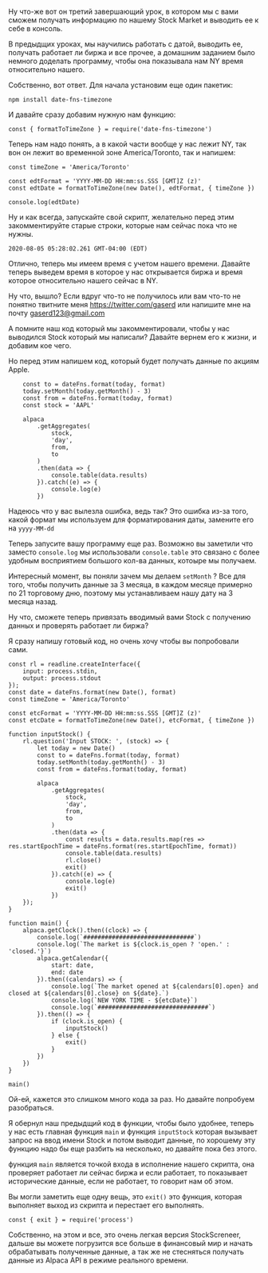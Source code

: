 Ну что-же вот он третий завершающий урок, в котором мы с вами сможем получать информацию по нашему Stock Market и выводить ее к себе в консоль.

В предыдщих уроках, мы научились работать с датой, выводить ее, получать работает ли биржа и все прочее, а домашним заданием было немного доделать программу, чтобы она показывала нам NY время относительно нашего.

Собственно, вот ответ. Для начала установим еще один пакетик:
```
npm install date-fns-timezone
```

И давайте сразу добавим нужную нам функцию:
```
const { formatToTimeZone } = require('date-fns-timezone')
```

Теперь нам надо понять, а в какой части вообще у нас лежит NY, так вон он лежит во временной зоне America/Toronto, так и напишем:
```
const timeZone = 'America/Toronto'

const edtFormat = 'YYYY-MM-DD HH:mm:ss.SSS [GMT]Z (z)'
const edtDate = formatToTimeZone(new Date(), edtFormat, { timeZone })

console.log(edtDate)
```

Ну и как всегда, запускайте свой скрипт, желательно перед этим закомментируйте старые строки, которые нам сейчас пока что не нужны.

```
2020-08-05 05:28:02.261 GMT-04:00 (EDT)
```

Отлично, теперь мы имеем время с учетом нашего времени. 
Давайте теперь выведем время в которое у нас открывается биржа и время которое относительно нашего сейчас в NY.

Ну что, вышло? Если вдруг что-то не получилось или вам что-то не понятно твитните меня https://twitter.com/gaserd или напишите мне на почту gaserd123@gmail.com

А помните наш код который мы закомментировали, чтобы у нас выводился Stock который мы написали? Давайте вернем его к жизни, и добавим кое чего.

Но перед этим напишем код, который будет получать данные по акциям Apple.
```
    const to = dateFns.format(today, format)
    today.setMonth(today.getMonth() - 3)
    const from = dateFns.format(today, format)
    const stock = 'AAPL' 

    alpaca
        .getAggregates(
            stock,
            'day',
            from,
            to
        )
        .then(data => {
            console.table(data.results)
        }).catch((e) => {
            console.log(e)
        })
```

Надеюсь что у вас вылезла ошибка, ведь так? Это ошибка из-за того, какой формат мы используем для форматирования даты, замените его на `yyyy-MM-dd`

Теперь запусите вашу программу еще раз. Возможно вы заметили что заместо `console.log` мы использовали `console.table` это связано с более удобным восприятием большого кол-ва данных, котоыре мы получаем.

Интересный момент, вы поняли зачем мы делаем `setMonth` ? Все для того, чтобы получить данные за 3 месяца, в каждом месяце примерно по 21 торговому дню, поэтому мы устанавливаем нашу дату на 3 месяца назад.

Ну что, сможете теперь привязать вводимый вами Stock с получению данных и проверять работает ли биржа?

Я сразу напишу готовый код, но очень хочу чтобы вы попробовали сами.

```
const rl = readline.createInterface({
    input: process.stdin,
    output: process.stdout
});
const date = dateFns.format(new Date(), format)
const timeZone = 'America/Toronto'

const etcFormat = 'YYYY-MM-DD HH:mm:ss.SSS [GMT]Z (z)'
const etcDate = formatToTimeZone(new Date(), etcFormat, { timeZone })

function inputStock() {
    rl.question('Input STOCK: ', (stock) => {
        let today = new Date()
        const to = dateFns.format(today, format)
        today.setMonth(today.getMonth() - 3)
        const from = dateFns.format(today, format)

        alpaca
            .getAggregates(
                stock,
                'day',
                from,
                to
            )
            .then(data => {
                const results = data.results.map(res => res.startEpochTime = dateFns.format(res.startEpochTime, format))
                console.table(data.results)
                rl.close()
                exit()
            }).catch((e) => {
                console.log(e)
                exit()
            })
    });
}

function main() {
    alpaca.getClock().then((clock) => {
        console.log(`###############################`)
        console.log(`The market is ${clock.is_open ? 'open.' : 'closed.'}`)
        alpaca.getCalendar({
            start: date,
            end: date
        }).then((calendars) => {
            console.log(`The market opened at ${calendars[0].open} and closed at ${calendars[0].close} on ${date}.`)
            console.log(`NEW YORK TIME - ${etcDate}`)
            console.log(`###############################`)
        }).then(() => {
            if (clock.is_open) {
                inputStock()
            } else {
                exit()
            }
        })
    })
}

main()
```

Ой-ей, кажется это слишком много кода за раз. Но давайте попробуем разобраться.

Я обернул наш предыдщий код в функции, чтобы было удобнее, теперь у нас есть главная функция `main` и функция `inputStock` которая вызывает запрос на ввод имени Stock и потом выводит данные, по хорошему эту функцию надо бы еще разбить на несколько, но давайте пока без этого.

функция `main` является точкой входа в исполнение нашего скрипта, она проверяет работает ли сейчас биржа и если работает, то показывает исторические данные, если не работает, то говорит нам об этом.

Вы могли заметить еще одну вещь, это `exit()` это функция, которая выполняет выход из скрипта и перестает его выполнять. 
```
const { exit } = require('process')
```

Собственно, на этом и все, это очень легкая версия StockScreneer, дальше вы можете погрузится все больше в финансовый мир и начать обрабатывать полученные данные, а так же не стесняться получать данные из Alpaca API в режиме реального времени.

